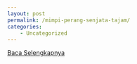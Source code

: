 ```yaml
---
layout: post
permalink: /mimpi-perang-senjata-tajam/
categories:
    - Uncategorized
---
```


[Baca Selengkapnya](/01)